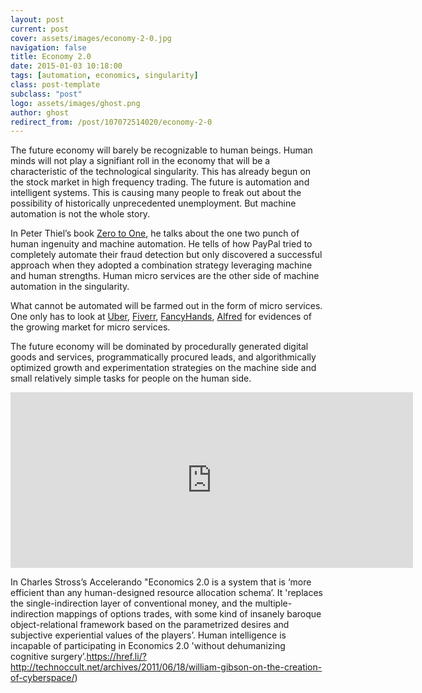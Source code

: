 ```yaml
---
layout: post
current: post
cover: assets/images/economy-2-0.jpg
navigation: false
title: Economy 2.0
date: 2015-01-03 10:18:00
tags: [automation, economics, singularity]
class: post-template
subclass: "post"
logo: assets/images/ghost.png
author: ghost
redirect_from: /post/107072514020/economy-2-0
---
```


The future economy will barely be recognizable to human beings. Human minds will not play a signifiant roll in the economy that will be a characteristic of the technological singularity. This has already begun on the stock market in high frequency trading. The future is automation and intelligent systems. This is causing many people to freak out about the possibility of historically unprecedented unemployment. But machine automation is not the whole story.

In Peter Thiel’s book [Zero to One](https://href.li/?http://zerotoonebook.com/), he talks about the one two punch of human ingenuity and machine automation. He tells of how PayPal tried to completely automate their fraud detection but only discovered a successful approach when they adopted a combination strategy leveraging machine and human strengths. Human micro services are the other side of machine automation in the singularity.

What cannot be automated will be farmed out in the form of micro services. One only has to look at [Uber](https://t.umblr.com/redirect?z=https%3A%2F%2Fwww.uber.com%2F&t=N2ZjODkyNmE1MmQ2ODk4YzJiMzBiMzJkNjkzZDM5MWIyMTBiM2EzYyx3dmljakphNQ%3D%3D&b=t%3Amc9oE5TJkAXO_RNMdoK8vQ&p=https%3A%2F%2Fsingularityhacker.com%2Fpost%2F107072514020%2Feconomy-2-0&m=1&ts=1642046840), [Fiverr](https://t.umblr.com/redirect?z=http%3A%2F%2Fblogs.wsj.com%2Fdigits%2F2014%2F08%2F11%2Ffiverr-raises-30m-for-services-marketplace%2F&t=MjQwMzZlYTRiNGI5MjYyZWM5YzE5ZDY5NzE5Njk0MDE0ODk3MmEyMyx3dmljakphNQ%3D%3D&b=t%3Amc9oE5TJkAXO_RNMdoK8vQ&p=https%3A%2F%2Fsingularityhacker.com%2Fpost%2F107072514020%2Feconomy-2-0&m=1&ts=1642046840), [FancyHands](https://href.li/?https://www.fancyhands.com), [Alfred](https://href.li/?http://techcrunch.com/2014/09/10/and-the-winner-of-techcrunch-disrupt-sf-2014-is-alfred/) for evidences of the growing market for micro services.

The future economy will be dominated by procedurally generated digital goods and services, programmatically procured leads, and algorithmically optimized growth and experimentation strategies on the machine side and small relatively simple tasks for people on the human side.

<iframe src="https://www.youtube.com/embed/7Pq-S557XQU?rel=0" width="500" height="281" frameborder="0" style="width: 644px; color: rgb(102, 103, 105); font-family: Cabin, Arial, sans-serif; font-size: 15px; font-style: normal; font-variant-ligatures: normal; font-variant-caps: normal; font-weight: 400; letter-spacing: normal; orphans: 2; text-align: start; text-indent: 0px; text-transform: none; white-space: normal; widows: 2; word-spacing: 0px; -webkit-text-stroke-width: 0px; background-color: rgb(255, 255, 255); text-decoration-thickness: initial; text-decoration-style: initial; text-decoration-color: initial;"></iframe>

In Charles Stross’s Accelerando "Economics 2.0 is a system that is ‘more efficient than any human-designed resource allocation schema’. It 'replaces the single-indirection layer of conventional money, and the multiple-indirection mappings of options trades, with some kind of insanely baroque object-relational framework based on the parametrized desires and subjective experiential values of the players’. Human intelligence is incapable of participating in Economics 2.0 'without dehumanizing cognitive surgery’.https://href.li/?http://technoccult.net/archives/2011/06/18/william-gibson-on-the-creation-of-cyberspace/)
